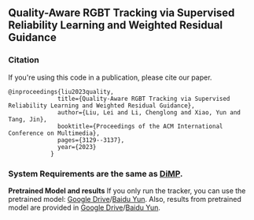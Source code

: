 ## Quality-Aware RGBT Tracking via Supervised Reliability Learning and Weighted Residual Guidance

### Citation
If you're using this code in a publication, please cite our paper.

	@inproceedings{liu2023quality,
                  title={Quality-Aware RGBT Tracking via Supervised Reliability Learning and Weighted Residual Guidance},
                  author={Liu, Lei and Li, Chenglong and Xiao, Yun and Tang, Jin},
                  booktitle={Proceedings of the ACM International Conference on Multimedia},
                  pages={3129--3137},
                  year={2023}
                }
  
### System Requirements are the same as [DiMP](https://github.com/visionml/pytracking).

**Pretrained Model and results**
If you only run the tracker, you can use the pretrained model: 
[Google Drive](https://drive.google.com/drive/folders/1fZ9uS8CdVaTe4Z3rD7Wj-hxUYTjTybin?usp=sharing)/[Baidu Yun](https://pan.baidu.com/s/1IlK-zaEVgMmKuFunGPt7Iw?pwd=52zi).
Also, results from pretrained model are provided in [Google Drive](https://drive.google.com/drive/folders/1PLXtqZd-anLila_IDCSjKdyOZs6JYiAf?usp=sharing)/[Baidu Yun](https://pan.baidu.com/s/1IEXXdUiQb-KsI4BkGTZTbA?pwd=nars).


